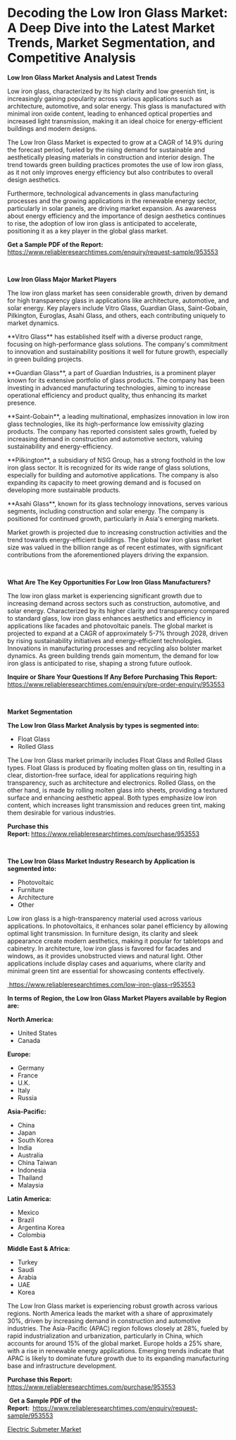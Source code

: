 <p><h1>Decoding the Low Iron Glass Market: A Deep Dive into the Latest Market Trends, Market Segmentation, and Competitive Analysis</h1></p><p><strong>Low Iron Glass Market Analysis and Latest Trends</strong></p>
<p><p>Low iron glass, characterized by its high clarity and low greenish tint, is increasingly gaining popularity across various applications such as architecture, automotive, and solar energy. This glass is manufactured with minimal iron oxide content, leading to enhanced optical properties and increased light transmission, making it an ideal choice for energy-efficient buildings and modern designs.</p><p>The Low Iron Glass Market is expected to grow at a CAGR of 14.9% during the forecast period, fueled by the rising demand for sustainable and aesthetically pleasing materials in construction and interior design. The trend towards green building practices promotes the use of low iron glass, as it not only improves energy efficiency but also contributes to overall design aesthetics.</p><p>Furthermore, technological advancements in glass manufacturing processes and the growing applications in the renewable energy sector, particularly in solar panels, are driving market expansion. As awareness about energy efficiency and the importance of design aesthetics continues to rise, the adoption of low iron glass is anticipated to accelerate, positioning it as a key player in the global glass market.</p></p>
<p><strong>Get a Sample PDF of the Report:&nbsp;</strong> <a href="https://www.reliableresearchtimes.com/enquiry/request-sample/953553?utm_campaign=3293&utm_medium=2&utm_source=Github&utm_content=ia&utm_term=07032025&utm_id=low-iron-glass">https://www.reliableresearchtimes.com/enquiry/request-sample/953553</a></p>
<p>&nbsp;</p>
<p><strong>Low Iron Glass Major Market Players</strong></p>
<p><p>The low iron glass market has seen considerable growth, driven by demand for high transparency glass in applications like architecture, automotive, and solar energy. Key players include Vitro Glass, Guardian Glass, Saint-Gobain, Pilkington, Euroglas, Asahi Glass, and others, each contributing uniquely to market dynamics.</p><p>**Vitro Glass** has established itself with a diverse product range, focusing on high-performance glass solutions. The company's commitment to innovation and sustainability positions it well for future growth, especially in green building projects.</p><p>**Guardian Glass**, a part of Guardian Industries, is a prominent player known for its extensive portfolio of glass products. The company has been investing in advanced manufacturing technologies, aiming to increase operational efficiency and product quality, thus enhancing its market presence.</p><p>**Saint-Gobain**, a leading multinational, emphasizes innovation in low iron glass technologies, like its high-performance low emissivity glazing products. The company has reported consistent sales growth, fueled by increasing demand in construction and automotive sectors, valuing sustainability and energy-efficiency.</p><p>**Pilkington**, a subsidiary of NSG Group, has a strong foothold in the low iron glass sector. It is recognized for its wide range of glass solutions, especially for building and automotive applications. The company is also expanding its capacity to meet growing demand and is focused on developing more sustainable products.</p><p>**Asahi Glass**, known for its glass technology innovations, serves various segments, including construction and solar energy. The company is positioned for continued growth, particularly in Asia's emerging markets.</p><p>Market growth is projected due to increasing construction activities and the trend towards energy-efficient buildings. The global low iron glass market size was valued in the billion range as of recent estimates, with significant contributions from the aforementioned players driving the expansion.</p></p>
<p>&nbsp;</p>
<p><strong>What Are The Key Opportunities For Low Iron Glass Manufacturers?</strong></p>
<p><p>The low iron glass market is experiencing significant growth due to increasing demand across sectors such as construction, automotive, and solar energy. Characterized by its higher clarity and transparency compared to standard glass, low iron glass enhances aesthetics and efficiency in applications like facades and photovoltaic panels. The global market is projected to expand at a CAGR of approximately 5-7% through 2028, driven by rising sustainability initiatives and energy-efficient technologies. Innovations in manufacturing processes and recycling also bolster market dynamics. As green building trends gain momentum, the demand for low iron glass is anticipated to rise, shaping a strong future outlook.</p></p>
<p><strong>Inquire or Share Your Questions If Any Before Purchasing This Report:</strong> <a href="https://www.reliableresearchtimes.com/enquiry/pre-order-enquiry/953553?utm_campaign=3293&utm_medium=2&utm_source=Github&utm_content=ia&utm_term=07032025&utm_id=low-iron-glass">https://www.reliableresearchtimes.com/enquiry/pre-order-enquiry/953553</a></p>
<p>&nbsp;</p>
<p><strong>Market Segmentation</strong></p>
<p><strong>The Low Iron Glass Market Analysis by types is segmented into:</strong></p>
<p><ul><li>Float Glass</li><li>Rolled Glass</li></ul></p>
<p><p>The Low Iron Glass market primarily includes Float Glass and Rolled Glass types. Float Glass is produced by floating molten glass on tin, resulting in a clear, distortion-free surface, ideal for applications requiring high transparency, such as architecture and electronics. Rolled Glass, on the other hand, is made by rolling molten glass into sheets, providing a textured surface and enhancing aesthetic appeal. Both types emphasize low iron content, which increases light transmission and reduces green tint, making them desirable for various industries.</p></p>
<p><strong>Purchase this Report:&nbsp;</strong><a href="https://www.reliableresearchtimes.com/purchase/953553?utm_campaign=3293&utm_medium=2&utm_source=Github&utm_content=ia&utm_term=07032025&utm_id=low-iron-glass">https://www.reliableresearchtimes.com/purchase/953553</a></p>
<p>&nbsp;</p>
<p><strong>The Low Iron Glass Market Industry Research by Application is segmented into:</strong></p>
<p><ul><li>Photovoltaic</li><li>Furniture</li><li>Architecture</li><li>Other</li></ul></p>
<p><p>Low iron glass is a high-transparency material used across various applications. In photovoltaics, it enhances solar panel efficiency by allowing optimal light transmission. In furniture design, its clarity and sleek appearance create modern aesthetics, making it popular for tabletops and cabinetry. In architecture, low iron glass is favored for facades and windows, as it provides unobstructed views and natural light. Other applications include display cases and aquariums, where clarity and minimal green tint are essential for showcasing contents effectively.</p></p>
<p><a href="https://www.reliableresearchtimes.com/low-iron-glass-r953553?utm_campaign=3293&utm_medium=2&utm_source=Github&utm_content=ia&utm_term=07032025&utm_id=low-iron-glass">&nbsp;https://www.reliableresearchtimes.com/low-iron-glass-r953553</a></p>
<p><strong>In terms of Region, the Low Iron Glass Market Players available by Region are:</strong></p>
<p>
    <p> <strong> North America: </strong>
        <ul>
            <li>United States</li>
            <li>Canada</li>
        </ul>
        </p> 
    <p> <strong> Europe: </strong>
        <ul>
            <li>Germany</li>
            <li>France</li>
            <li>U.K.</li>
            <li>Italy</li>
            <li>Russia</li>
        </ul>
        </p> 
    <p> <strong> Asia-Pacific: </strong>
        <ul>
            <li>China</li>
            <li>Japan</li>
            <li>South Korea</li>
            <li>India</li>
            <li>Australia</li>
            <li>China Taiwan</li>
            <li>Indonesia</li>
            <li>Thailand</li>
            <li>Malaysia</li>
        </ul>
        </p> 
    <p> <strong> Latin America: </strong>
        <ul>
            <li>Mexico</li>
            <li>Brazil</li>
            <li>Argentina Korea</li>
            <li>Colombia</li>
        </ul>
        </p> 
    <p> <strong> Middle East & Africa: </strong>
        <ul>
            <li>Turkey</li>
            <li>Saudi</li>
            <li>Arabia</li>
            <li>UAE</li>
            <li>Korea</li>
        </ul>
    </p>
    </p>
<p><p>The Low Iron Glass market is experiencing robust growth across various regions. North America leads the market with a share of approximately 30%, driven by increasing demand in construction and automotive industries. The Asia-Pacific (APAC) region follows closely at 28%, fueled by rapid industrialization and urbanization, particularly in China, which accounts for around 15% of the global market. Europe holds a 25% share, with a rise in renewable energy applications. Emerging trends indicate that APAC is likely to dominate future growth due to its expanding manufacturing base and infrastructure development.</p></p>
<p><strong>Purchase this Report: </strong><a href="https://www.reliableresearchtimes.com/purchase/953553?utm_campaign=3293&utm_medium=2&utm_source=Github&utm_content=ia&utm_term=07032025&utm_id=low-iron-glass">https://www.reliableresearchtimes.com/purchase/953553</a></p>
<p>&nbsp;<strong>Get a Sample PDF of the Report:&nbsp;&nbsp;</strong><a href="https://www.reliableresearchtimes.com/enquiry/request-sample/953553?utm_campaign=3293&utm_medium=2&utm_source=Github&utm_content=ia&utm_term=07032025&utm_id=low-iron-glass">https://www.reliableresearchtimes.com/enquiry/request-sample/953553</a></p>
<p><strong></strong></p>
<p><p><a href="https://github.com/daemluari/Market-Research-Report-List-1/blob/main/electric-submeter-market.md?utm_campaign=3293&utm_medium=2&utm_source=Github&utm_content=ia&utm_term=07032025&utm_id=low-iron-glass">Electric Submeter Market</a></p></p>